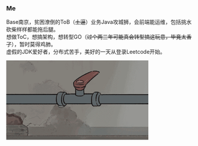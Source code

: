 ### Me
Base南京，贫困潦倒的ToB（~~土逼~~）业务Java攻城狮，会前端能运维，包括挑水砍柴样样都能拖后腿。\
想做ToC，想搞架构，想转型GO（~~过个两三年可能真会转型搞这玩意，毕竟太香了~~），暂时莫得鸡肺。\
虚假的JDK爱好者，分布式苦手，美好的一天从登录Leetcode开始。

![无法载图：请走代理到墙外边亲~](/assets/image1.gif)
<!--
**ruan4261/ruan4261** is a ✨ _special_ ✨ repository because its `README.md` (this file) appears on your GitHub profile.

Here are some ideas to get you started:

- 🔭 I’m currently working on ...
- 🌱 I’m currently learning ...
- 👯 I’m looking to collaborate on ...
- 🤔 I’m looking for help with ...
- 💬 Ask me about ...
- 📫 How to reach me: ...
- 😄 Pronouns: ...
- ⚡ Fun fact: ...
-->
